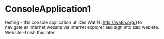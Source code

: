# ConsoleApplication1
testing - this console application utilizes WatiN (http://watin.org/) to navigate an internet website via internet explorer and sign into said webiste. Website 
-finish this later

